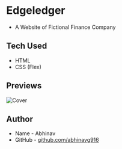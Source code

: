 # Edgeledger 
* A Website of Fictional Finance Company

## Tech Used
* HTML
* CSS (Flex)

## Previews
![Cover]()

## Author
* Name - Abhinav
* GitHub - [github.com/abhinavg916](https://github.com/abhinavg916)
